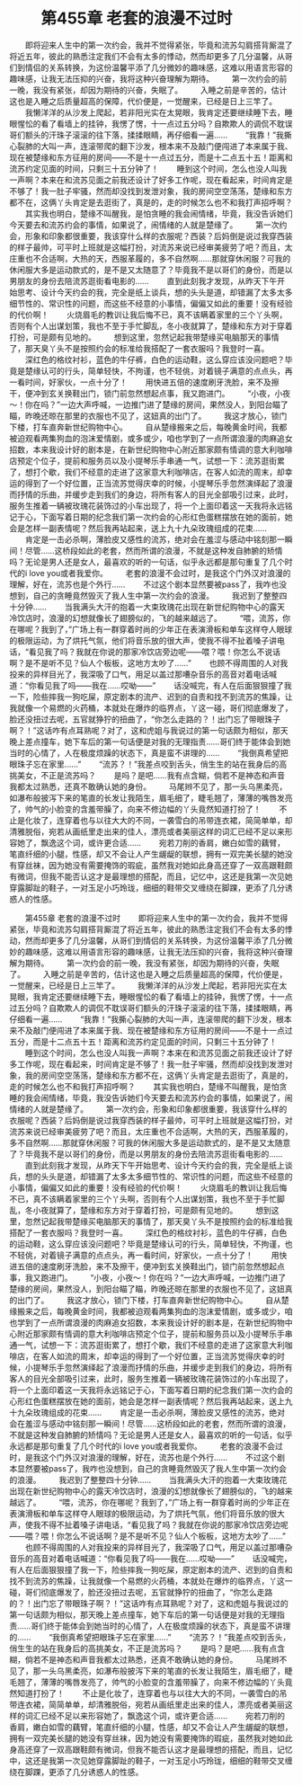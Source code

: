 # 　　第455章 老套的浪漫不过时
　　即将迎来人生中的第一次约会，我并不觉得紧张，毕竟和流苏勾肩搭背厮混了将近五年，彼此的熟悉注定我们不会有太多的悸动，然而却更多了几分温馨，从哥们到情侣的关系转换，为这份温馨平添了几分微妙的趣味感，这难以用语言形容的趣味感，让我无法压抑的兴奋，我将这种兴奋理解为期待。
　　第一次约会的前一晚，我没有紧张，却因为期待的兴奋，失眠了。
　　入睡之前是辛苦的，估计这也是入睡之后质量超高的保障，代价便是，一觉醒来，已经是日上三竿了。
　　我懒洋洋的从沙发上爬起，若非阳光实在太晃眼，我肯定还要继续睡下去，睡眼惺忪的看了看墙上的挂钟，我愣了愣，十一点过五分吗？自欺欺人的调侃不耽误哥们额头的汗珠子滚滚的往下落，揉揉眼睛，再仔细看一遍……
　　“我靠！”我撕心裂肺的大叫一声，连滚带爬的翻下沙发，根本来不及敲门便闯进了本来属于我、现在被楚缘和东方征用的房间——不是十一点过五分，而是十二点五十五！距离和流苏约定见面的时间，只剩三十五分钟了！
　　睡到这个时间，怎么也没人叫我一声啊？本来在和流苏见面之前我还设计了好多工作呢，现在看起来，时间肯定是不够了！我一肚子牢骚，然而却没找到发泄对象，我的房间空空荡荡，楚缘和东方都不在，这俩丫头肯定是去逛街了，真是的，走的时候怎么也不和我打声招呼啊？
　　其实我也明白，楚缘不叫醒我，是怕贪睡的我会闹情绪，毕竟，我没告诉她们今天要去和流苏约会的事情，如果说了，闹情绪的人就是楚缘了。
　　第一次约会，形象和印象都很重要，我该穿什么样的衣服呢？西装？后妈倒是说过我穿西装的样子最帅，可平时上班就是这幅打扮，对流苏来说已经审美疲劳了吧？而且，太庄重也不合适啊，大热的天，西服革履的，多不自然啊……那就穿休闲服？可我的休闲服大多是运动款式的，是不是又太随意了？毕竟我不是以哥们的身份，而是以男朋友的身份去陪流苏逛街看电影的……
　　直到此刻我才发现，从昨天下午开始思考、设计今天约会的我，完全是纸上谈兵，想的头头是道，却错漏了太多太多细节性的、常识性的问题，而这些不经意的小事情，偏偏又如此的重要！没有经验的代价啊！
　　火烧眉毛的教训让我后悔不已，真不该瞒着家里的三个丫头啊，否则有个人出谋划策，我也不至于手忙脚乱，冬小夜就算了，楚缘和东方对于穿着打扮，可是颇有见地的。
　　想到这里，忽然记起我带楚缘买电脑那天的事情了，那天臭丫头不是按照约会的标准给我搭配了一套衣服吗？我登时一喜。
　　深红色的格纹衬衫，蓝色的牛仔裤，白色的运动鞋，这么穿应该没问题吧？毕竟是楚缘认可的行头，简单轻快，不拘谨，也不轻佻，对着镜子满意的点点头，再一看时间，好家伙，一点十分了！
　　用快进五倍的速度刷牙洗脸，来不及擦干，便冲到玄关换鞋出门，锁门前忽然想起点事，我又跑进门。
　　“小夜，小夜～！你在吗？”一边大声呼喊，一边推门进了楚缘的房间，果然没人，到阳台瞄了瞄，昨晚还晾在那里的衣服也不见了，这妞真的出门了。
　　我这才放心，锁门下楼，打车直奔新世纪购物中心。
　　自从楚缘搬来之后，每晚黄金时间，我都被迫观看两集狗血的泡沫爱情剧，或多或少，咱也学到了一点所谓浪漫的肉麻追女招数，本来我设计好的剧本是，在新世纪购物中心附近那家颇有情调的意大利咖啡店预定个位子，提前和服务员以及小提琴乐手串通一气，试想一下：流苏逛街累了，想打个歇，我们不经意的走进了这家意大利咖啡店，在客人如流的周末，却幸运的得到了一个好位置，正当流苏觉得庆幸的时候，小提琴乐手忽然演绎起了浪漫而抒情的乐曲，并缓步走到我们的身边，将所有客人的目光全部吸引过来，此时，服务生推着一辆被玫瑰花装饰过的小车出现了，将一个上面印着这一天我将永远铭记于心，下面写着日期的纪念我们第一次约会的心形红色蛋糕摆放在她的面前，她会是怎样一副表情呢？然后我再站起来，送上九十九朵玫瑰组成的花束……
　　肯定是一击必杀啊，薄脸皮又感性的流苏，绝对会在羞涩与感动中铭刻那一瞬间！尽管……这桥段如此的老套，然而所谓的浪漫，不就是这种发自肺腑的矫情吗？无论是男人还是女人，最喜欢的听的一句话，似乎永远都是那句重复了几个时代的i love you或者我爱你。
　　老套的浪漫不会过时，是我这个门外汉对浪漫的理解，好在，流苏也是个外行……
　　不过这个剧本显然要被pass了，我咋也没想到，自己的贪睡竟然毁灭了我人生中第一次约会的浪漫。
　　我迟到了整整四十分钟……
　　当我满头大汗的抱着一大束玫瑰花出现在新世纪购物中心的露天冷饮店时，浪漫的幻想就像长了翅膀似的，飞的越来越远了。
　　“喂，流苏，你在哪呢？我到了，”广场上有一群穿着时尚的少年正在表演滑板和单车这样夺人眼球的极限运动，为了烘托气氛，他们将音乐放的很大声，使我不得不扯着嗓子讲电话，“看见我了吗？我就在你说的那家冷饮店旁边呢——喂？喂！你怎么不说话啊？是不是听不见？仙人个板板，这地方太吵了……”
　　也顾不得周围的人对我投来的异样目光了，我深吸了口气，用足以盖过那嘈杂音乐的高音对着电话喊道：“你看见我了吗——我在……哎呦——”
　　话没喊完，有人在后面狠狠撞了我一下，险些摔我一狗吃屎，原定剧本的流产、迟到的自责和找不到流苏的焦躁，让我就像一个易燃的火药桶，本就处在爆炸的临界点，丫这一碰，哥们彻底爆发了，脸还没扭过去呢，五官就狰狞的扭曲了，“你怎么走路的？！出门忘了带眼珠子啊？！”这话咋有点耳熟呢？对了，这和虎姐与我说过的第一句话颇为相似，那天晚上差点撞车，她下车后的第一句话便是对我的无理指责……哥们终于能体会到她当时的心情了，人在极度烦躁的状态下，真是蛮不讲理的……
　　“我倒真希望把眼珠子忘在家里……”
　　“流苏？！”我差点咬到舌头，俏生生的站在我身后的高挑美女，不正是流苏吗？
　　是吗？是吧……我有点含糊，倘若不是神态和声音我都太过熟悉，还真不敢确认她的身份。
　　马尾辫不见了，那一头乌黑柔亮，如瀑布般披泻下来的笔直的长发让我陌生，眉毛细了，睫毛翘了，薄薄的嘴唇发亮了，帅气的小脸变的含羞带臊了，向来不修边幅的丫头竟然知道打扮了！
　　不止是化妆了，连穿着也与以往大大的不同，一袭雪白的吊带连衣裙，简简单单，却清雅脱俗，宛若从画纸里走出来的佳人，漂亮或者美丽这样的词汇已经不足以来形容她了，飘逸这个词，或许更合适……
　　宛若刀削的香肩，嫩白如雪的藕臂，笔直纤细的小腿，性感，却又不会让人产生龌龊的联想，拥有一双完美长腿的她没有穿丝袜，因为她没有需要掩饰的瑕疵，虽然我对她如此身高还穿了一双高跟鞋颇有微词，但我不能否认这才是最理想的搭配，而且，记忆中，这还是我第一次见她穿露脚趾的鞋子，一对玉足小巧玲珑，细细的鞋带交叉缠绕在脚踝，更添了几分诱惑人的性感。

　　第455章 老套的浪漫不过时
　　即将迎来人生中的第一次约会，我并不觉得紧张，毕竟和流苏勾肩搭背厮混了将近五年，彼此的熟悉注定我们不会有太多的悸动，然而却更多了几分温馨，从哥们到情侣的关系转换，为这份温馨平添了几分微妙的趣味感，这难以用语言形容的趣味感，让我无法压抑的兴奋，我将这种兴奋理解为期待。
　　第一次约会的前一晚，我没有紧张，却因为期待的兴奋，失眠了。
　　入睡之前是辛苦的，估计这也是入睡之后质量超高的保障，代价便是，一觉醒来，已经是日上三竿了。
　　我懒洋洋的从沙发上爬起，若非阳光实在太晃眼，我肯定还要继续睡下去，睡眼惺忪的看了看墙上的挂钟，我愣了愣，十一点过五分吗？自欺欺人的调侃不耽误哥们额头的汗珠子滚滚的往下落，揉揉眼睛，再仔细看一遍……
　　“我靠！”我撕心裂肺的大叫一声，连滚带爬的翻下沙发，根本来不及敲门便闯进了本来属于我、现在被楚缘和东方征用的房间——不是十一点过五分，而是十二点五十五！距离和流苏约定见面的时间，只剩三十五分钟了！
　　睡到这个时间，怎么也没人叫我一声啊？本来在和流苏见面之前我还设计了好多工作呢，现在看起来，时间肯定是不够了！我一肚子牢骚，然而却没找到发泄对象，我的房间空空荡荡，楚缘和东方都不在，这俩丫头肯定是去逛街了，真是的，走的时候怎么也不和我打声招呼啊？
　　其实我也明白，楚缘不叫醒我，是怕贪睡的我会闹情绪，毕竟，我没告诉她们今天要去和流苏约会的事情，如果说了，闹情绪的人就是楚缘了。
　　第一次约会，形象和印象都很重要，我该穿什么样的衣服呢？西装？后妈倒是说过我穿西装的样子最帅，可平时上班就是这幅打扮，对流苏来说已经审美疲劳了吧？而且，太庄重也不合适啊，大热的天，西服革履的，多不自然啊……那就穿休闲服？可我的休闲服大多是运动款式的，是不是又太随意了？毕竟我不是以哥们的身份，而是以男朋友的身份去陪流苏逛街看电影的……
　　直到此刻我才发现，从昨天下午开始思考、设计今天约会的我，完全是纸上谈兵，想的头头是道，却错漏了太多太多细节性的、常识性的问题，而这些不经意的小事情，偏偏又如此的重要！没有经验的代价啊！
　　火烧眉毛的教训让我后悔不已，真不该瞒着家里的三个丫头啊，否则有个人出谋划策，我也不至于手忙脚乱，冬小夜就算了，楚缘和东方对于穿着打扮，可是颇有见地的。
　　想到这里，忽然记起我带楚缘买电脑那天的事情了，那天臭丫头不是按照约会的标准给我搭配了一套衣服吗？我登时一喜。
　　深红色的格纹衬衫，蓝色的牛仔裤，白色的运动鞋，这么穿应该没问题吧？毕竟是楚缘认可的行头，简单轻快，不拘谨，也不轻佻，对着镜子满意的点点头，再一看时间，好家伙，一点十分了！
　　用快进五倍的速度刷牙洗脸，来不及擦干，便冲到玄关换鞋出门，锁门前忽然想起点事，我又跑进门。
　　“小夜，小夜～！你在吗？”一边大声呼喊，一边推门进了楚缘的房间，果然没人，到阳台瞄了瞄，昨晚还晾在那里的衣服也不见了，这妞真的出门了。
　　我这才放心，锁门下楼，打车直奔新世纪购物中心。
　　自从楚缘搬来之后，每晚黄金时间，我都被迫观看两集狗血的泡沫爱情剧，或多或少，咱也学到了一点所谓浪漫的肉麻追女招数，本来我设计好的剧本是，在新世纪购物中心附近那家颇有情调的意大利咖啡店预定个位子，提前和服务员以及小提琴乐手串通一气，试想一下：流苏逛街累了，想打个歇，我们不经意的走进了这家意大利咖啡店，在客人如流的周末，却幸运的得到了一个好位置，正当流苏觉得庆幸的时候，小提琴乐手忽然演绎起了浪漫而抒情的乐曲，并缓步走到我们的身边，将所有客人的目光全部吸引过来，此时，服务生推着一辆被玫瑰花装饰过的小车出现了，将一个上面印着这一天我将永远铭记于心，下面写着日期的纪念我们第一次约会的心形红色蛋糕摆放在她的面前，她会是怎样一副表情呢？然后我再站起来，送上九十九朵玫瑰组成的花束……
　　肯定是一击必杀啊，薄脸皮又感性的流苏，绝对会在羞涩与感动中铭刻那一瞬间！尽管……这桥段如此的老套，然而所谓的浪漫，不就是这种发自肺腑的矫情吗？无论是男人还是女人，最喜欢的听的一句话，似乎永远都是那句重复了几个时代的i love you或者我爱你。
　　老套的浪漫不会过时，是我这个门外汉对浪漫的理解，好在，流苏也是个外行……
　　不过这个剧本显然要被pass了，我咋也没想到，自己的贪睡竟然毁灭了我人生中第一次约会的浪漫。
　　我迟到了整整四十分钟……
　　当我满头大汗的抱着一大束玫瑰花出现在新世纪购物中心的露天冷饮店时，浪漫的幻想就像长了翅膀似的，飞的越来越远了。
　　“喂，流苏，你在哪呢？我到了，”广场上有一群穿着时尚的少年正在表演滑板和单车这样夺人眼球的极限运动，为了烘托气氛，他们将音乐放的很大声，使我不得不扯着嗓子讲电话，“看见我了吗？我就在你说的那家冷饮店旁边呢——喂？喂！你怎么不说话啊？是不是听不见？仙人个板板，这地方太吵了……”
　　也顾不得周围的人对我投来的异样目光了，我深吸了口气，用足以盖过那嘈杂音乐的高音对着电话喊道：“你看见我了吗——我在……哎呦——”
　　话没喊完，有人在后面狠狠撞了我一下，险些摔我一狗吃屎，原定剧本的流产、迟到的自责和找不到流苏的焦躁，让我就像一个易燃的火药桶，本就处在爆炸的临界点，丫这一碰，哥们彻底爆发了，脸还没扭过去呢，五官就狰狞的扭曲了，“你怎么走路的？！出门忘了带眼珠子啊？！”这话咋有点耳熟呢？对了，这和虎姐与我说过的第一句话颇为相似，那天晚上差点撞车，她下车后的第一句话便是对我的无理指责……哥们终于能体会到她当时的心情了，人在极度烦躁的状态下，真是蛮不讲理的……
　　“我倒真希望把眼珠子忘在家里……”
　　“流苏？！”我差点咬到舌头，俏生生的站在我身后的高挑美女，不正是流苏吗？
　　是吗？是吧……我有点含糊，倘若不是神态和声音我都太过熟悉，还真不敢确认她的身份。
　　马尾辫不见了，那一头乌黑柔亮，如瀑布般披泻下来的笔直的长发让我陌生，眉毛细了，睫毛翘了，薄薄的嘴唇发亮了，帅气的小脸变的含羞带臊了，向来不修边幅的丫头竟然知道打扮了！
　　不止是化妆了，连穿着也与以往大大的不同，一袭雪白的吊带连衣裙，简简单单，却清雅脱俗，宛若从画纸里走出来的佳人，漂亮或者美丽这样的词汇已经不足以来形容她了，飘逸这个词，或许更合适……
　　宛若刀削的香肩，嫩白如雪的藕臂，笔直纤细的小腿，性感，却又不会让人产生龌龊的联想，拥有一双完美长腿的她没有穿丝袜，因为她没有需要掩饰的瑕疵，虽然我对她如此身高还穿了一双高跟鞋颇有微词，但我不能否认这才是最理想的搭配，而且，记忆中，这还是我第一次见她穿露脚趾的鞋子，一对玉足小巧玲珑，细细的鞋带交叉缠绕在脚踝，更添了几分诱惑人的性感。
